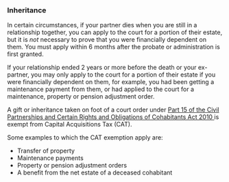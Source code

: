 ###  Inheritance

In certain circumstances, if your partner dies when you are still in a
relationship together, you can apply to the court for a portion of their
estate, but it is _not_ necessary to prove that you were financially dependent
on them. You must apply within 6 months after the probate or administration is
first granted.

If your relationship ended 2 years or more before the death or your ex-
partner, you may only apply to the court for a portion of their estate if you
were financially dependent on them, for example, you had been getting a
maintenance payment from them, or had applied to the court for a maintenance,
property or pension adjustment order.

A gift or inheritance taken on foot of a court order under [ Part 15 of the
Civil Partnerships and Certain Rights and Obligations of Cohabitants Act 2010
](https://www.irishstatutebook.ie/eli/2010/act/24/enacted/en/print#part15) is
exempt from Capital Acquisitions Tax (CAT).

Some examples to which the CAT exemption apply are:

  * Transfer of property 
  * Maintenance payments 
  * Property or pension adjustment orders 
  * A benefit from the net estate of a deceased cohabitant 

